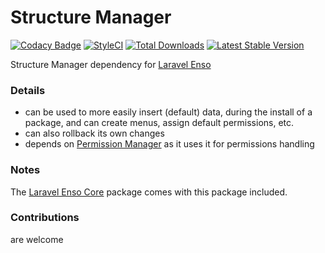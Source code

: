 # Structure Manager
[![Codacy Badge](https://api.codacy.com/project/badge/Grade/e4d11f692afc45769893a5299069e643)](https://www.codacy.com/app/laravel-enso/StructureManager?utm_source=github.com&amp;utm_medium=referral&amp;utm_content=laravel-enso/StructureManager&amp;utm_campaign=Badge_Grade)
[![StyleCI](https://styleci.io/repos/95235866/shield?branch=master)](https://styleci.io/repos/95235866)
[![Total Downloads](https://poser.pugx.org/laravel-enso/structuremanager/downloads)](https://packagist.org/packages/laravel-enso/structuremanager)
[![Latest Stable Version](https://poser.pugx.org/laravel-enso/structuremanager/version)](https://packagist.org/packages/laravel-enso/structuremanager)

Structure Manager dependency for [Laravel Enso](https://github.com/laravel-enso/Enso)

### Details

- can be used to more easily insert (default) data, during the install of a package, and can create menus, assign default permissions, etc.
- can also rollback its own changes
- depends on [Permission Manager](https://github.com/laravel-enso/PermissionManager) as it uses it for permissions handling

### Notes

The [Laravel Enso Core](https://github.com/laravel-enso/Core) package comes with this package included.

### Contributions

are welcome